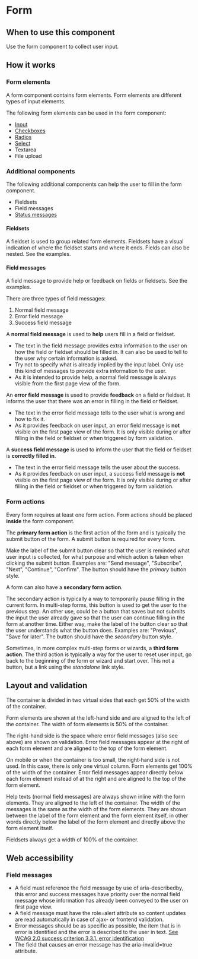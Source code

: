 # Form

## When to use this component

Use the form component to collect user input.

## How it works

### Form elements

A form component contains form elements. Form elements are different types of input elements.
 
The following form elements can be used in the form component:

* <a href="{{path './formitem.html'}}">Input</a>
* <a href="{{path './checkboxes.html'}}">Checkboxes</a>
* <a href="{{path './radios.html'}}">Radios</a>
* <a href="{{path './select.html'}}">Select</a>
* Textarea <!-- @TODO Add link to the file upload component -->
* File upload <!-- @TODO Add link to the file upload component -->

### Additional components

The following additional components can help the user to fill in the form component.

* Fieldsets
* Field messages
* <a href="{{path './status-message.html'}}">Status messages</a>

#### Fieldsets

A fieldset is used to group related form elements. Fieldsets have a visual indication of where the fieldset starts and where it ends. Fields can also be nested. See the examples.

#### Field messages

A field message to provide help or feedback on fields or fieldsets. See the examples.

There are three types of field messages:

1. Normal field message
2. Error field message
3. Success field message

A **normal field message** is used to **help** users fill in a field or fieldset. 

* The text in the field message provides extra information to the user on how the field or fieldset should be filled in. It can also be used to tell to the user *why* certain information is asked.
* Try not to specify what is already implied by the input label. Only use this kind of messages to provide extra information to the user.
* As it is intended to provide help, a normal field message is always visible from the first page view of the form.

An **error field message** is used to provide **feedback** on a field or fieldset. It informs the user that there was an error in filling in the field or fieldset.

* The text in the error field message tells to the user what is wrong and how to fix it.
* As it provides feedback on user input, an error field message is **not** visible on the first page view of the form. It is only visible during or after filling in the field or fieldset or when triggered by form validation.

A **success field message** is used to inform the user that the field or fieldset is **correctly filled in**.

* The text in the error field message tells the user about the success.
* As it provides feedback on user input, a success field message is **not** visible on the first page view of the form. It is only visible during or after filling in the field or fieldset or when triggered by form validation.

### Form actions

Every form requires at least one form action. Form actions should be placed **inside** the form component.

The **primary form action** is the first action of the form and is typically the submit button of the form. A submit button is required for every form.

Make the label of the submit button clear so that the user is reminded what user input is collected, for what purpose and which action is taken when clicking the submit button. Examples are: "Send message", "Subscribe", "Next", "Continue", "Confirm". The button should have the *primary* button style.

A form can also have a **secondary form action**.

The secondary action is typically a way to temporarily pause filling in the current form. In multi-step forms, this button is used to get the user to the previous step. An other use, could be a button that saves but not submits the input the user already gave so that the user can continue filling in the form at another time. Either way, make the label of the button clear so that the user understands what the button does. Examples are: "Previous", "Save for later". The button should have the *secondary* button style.
 
Sometimes, in more complex multi-step forms or wizards, a **third form action**. The third action is typically a way for the user to reset user input, go back to the beginning of the form or wizard and start over. This not a button, but a link using the *standalone* link style.

## Layout and validation

The container is divided in two virtual sides that each get 50% of the width of the container.

Form elements are shown at the left-hand side and are aligned to the left of the container. The width of form elements is 50% of the container.

The right-hand side is the space where error field messages (also see above) are shown on validation. Error field messages appear at the right of each form element and are aligned to the top of the form element.

On mobile or when the container is too small, the right-hand side is not used. In this case, there is only one virtual column. Form elements get 100% of the width of the container. Error field messages appear directly below each form element instead of at the right and are aligned to the top of the form element.

Help texts (normal field messages) are always shown inline with the form elements. They are aligned to the left of the container. The width of the messages is the same as the width of the form elements. They are shown between the label of the form element and the form element itself, in other words directly below the label of the form element and directly above the form element itself.

Fieldsets always get a width of 100% of the container.

## Web accessibility

### Field messages

* A field must reference the field message by use of aria-describedby, this error and success messages have priority over the normal field message whose information has already been conveyed to the user on first page view.
* A field message must have the role=alert attribute so content updates are read automatically in case of ajax- or frontend validation.
* Error messages should be as specific as possible, the item that is in error is identified and the error is described to the user in text. [See WCAG 2.0 success criterion 3.3.1. error identification](https://www.w3.org/TR/UNDERSTANDING-WCAG20/minimize-error-identified.html)
* The field that causes an error message has the aria-invalid=true attribute.
